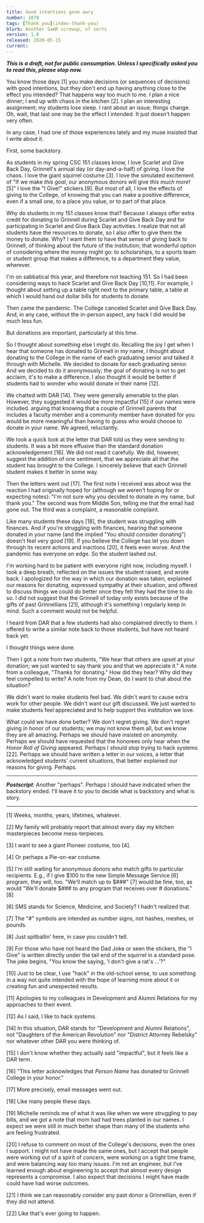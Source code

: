 ```yaml
---
title: Good intentions gone awry
number: 1070
tags: [Thank you](index-thank-you)
blurb: Another SamR screwup, of sorts
version: 1.0
released: 2020-05-15 
current: 
---
```

**_This is a draft, not for public consumption.  Unless I specifically
asked you to read this, please stop now._**

You know those days [1] you make decisions (or sequences of decisions)
with good intentions, but they don't end up having anything close
to the effect you intended? That happens way too much to me. I plan
a nice dinner; I end up with chaos in the kitchen [2].  I plan an
interesting assignment; my students lose sleep.  I rant about an
issue; things change.  Oh, wait, that last one may be the effect I
intended.  It just doesn't happen very often.

In any case, I had one of those experiences lately and my muse 
insisted that I write about it.

First, some backstory.

As students in my spring CSC 151 classes know, I love Scarlet and
Give Back Day, Grinnell's annual day (or day-and-a-half) of giving.
I love the chaos. I love the giant squirrel costume [3]. I love the
simulated excitement of "If we make *this goal*, our anonymous
donors will give *this much more*! [5]"  I love the "I Give!"
stickers [9]. But most of all, I love the effects of giving to the
College, of knowing that you can make a positive difference, even
if a small one, to a place you value, or to part of that place.

Why do students in my 151 classes know that?  Because I always offer
extra credit for donating to Grinnell during Scarlet and Give Back
Day and for participating in Scarlet and Give Back Day activities.
I realize that not all students have the resources to donate, so I
also offer to give them the money to donate.  Why?  I want them to
have that sense of giving back to Grinnell, of thinking about the
future of the institution; that wonderful option of considering
where the money might go: to scholarships, to a sports team or
student group that makes a difference, to a department they value,
wherever.

I'm on sabbatical this year, and therefore not teaching 151.  So I
had been considering ways to hack Scarlet and Give Back Day [10,11].
For example, I thought about setting up a table right next to the
primary table, a table at which I would hand out dollar bills for
students to donate.

Then came the pandemic.  The College canceled Scarlet and Give Back
Day.  And, in any case, without the in-person aspect, any hack I did
would be much less fun.

But donations are important, particularly at this time.

So I thought about something else I might do.  Recalling the joy I
get when I hear that someone has donated to Grinnell in my name, I
thought about donating to the College in the name of each graduating
senior and talked it through with Michelle.  We decided to donate
for each graduating senior.  And we decided to do it anonymously;
the goal of donating is not to get acclaim, it's to make a difference.
I also thought it would be better if students had to wonder who
would donate in their name [12].

We chatted with DAR [14].  They were generally amenable to the plan.
However, they suggested it would be more impactful [15] if our names
were included.  arguing that knowing that a couple of Grinnell
parents that includes a faculty member and a community member have
donated for you would be more meaningful than having to guess who
would choose to donate in your name.  We agreed, reluctantly.

We took a quick look at the letter that DAR told us they were sending
to students.  It was a bit more effusive than the standard donation
acknowledgement [16].  We did not read it carefully.  We did,
however, suggest the addition of one sentiment, that we appreciate
all that the student has brought to the College.  I sincerely believe
that each Grinnell student makes it better in some way.

Then the letters went out [17].  The first note I received was about
wsa the reaction I had originally hoped for (although we weren't
hoping for or expecting notes): "I'm not sure why you decided to
donate in my name, but thank you."  The second was from Middle Son,
telling me that the email had gone out.  The third was a complaint,
a reasonable complaint.

Like many students these days [18], the student was struggling with
finances.  And if you're struggling with finances, hearing that
someone donated in your name (and the implied "You should consider
donating") doesn't feel very good [19].  If you believe the College
has let you down through its recent actions and inactions [20], it
feels even worse.  And the pandemic has everyone on edge.  So the
student lashed out.

I'm working hard to be patient with everyone right now, including
myself.  I took a deep breath, reflected on the issues the student
raised, and wrote back.  I apologized for the way in which our
donation was taken, explained our reasons for donating, expressed
sympathy at their situation, and offered to discuss things we could
do better once they felt they had the time to do so.  I did not
suggest that the Grinnell of today only exists because of the gifts
of past Grinnellians [21], although it's something I regularly keep
in mind.  Such a comment would not be helpful.

I heard from DAR that a few students had also complained directly
to them.  I offered to write a similar note back to those students,
but have not heard back yet.

I thought things were done.

Then I got a note from two students, "We hear that others are upset
at your donation; we just wanted to say thank you and that we appreciate
it."  A note from a colleague, "Thanks for donating."  How did they hear?
Why did they feel compelled to write?  A note from my Dean, do I
want to chat about the situation?

We didn't want to make students feel bad.  We didn't want to cause
extra work for other people.  We didn't want our gift discussed.
We just wanted to make students feel appreciated and to help support
this institution we love.

What could we have done better?  We don't regret giving.  We don't
regret giving in honor of our students; we may not know them all, but
we know they are all amazing.  Perhaps we should have insisted on
anonymity.  Perhaps we should have requested that the honorees only
hear when the _Honor Roll of Giving_ appeared.  Perhaps I should
stop trying to hack systems [22].  Perhaps we should have written
a letter in our voices, a letter that acknowledged students'
current situations, that better explained our reasons for giving.
Perhaps.

---

**_Postscript_**: Another "perhaps".  Perhaps I should have indicated
when the backstory ended.  I'll leave it to you to decide what is
backstory and what is story.

---

[1] Weeks, months, years, lifetimes, whatever.

[2] My family will probably report that almost every day my kitchen
masterpieces become mess-terpieces.

[3] I want to see a giant Pioneer costume, too [4].

[4] Or perhaps a Pie-on-ear costume.

[5] I'm still waiting for anonymous donors who match gifts to
particular recipients.  E.g., if I give $100 to the new Simple
Message Service [6] program, they will, too.  "We'll match up
to $###" [7] would be fine, too, as would "We'll donate $### to
any program that receives over # donations." [8]

[6] SMS stands for Science, Medicine, and Society?  I hadn't realized
that.

[7] The "#" symbols are intended as number signs, not hashes, meshes,
or pounds.

[8] Just spitballin' here, in case you couldn't tell.

[9] For those who have not heard the Dad Joke or seen the stickers,
the "I Give" is written directly under the tail end of the squirrel
in a standard pose.  The joke begins, "You know the saying, 'I don't
give a rat's ...'?"

[10] Just to be clear, I use "hack" in the old-school sense, to use
something in a way not quite intended with the hope of learning more
about it or creating fun and unexpected results.

[11] Apologies to my colleagues in Development and Alumni Relations for
my approaches to their event.

[12] As I said, I like to hack systems.

[14] In this situation, DAR stands for "Development and Alumni
Relations", not "Daughters of the American Revolution" nor "District
Attorney Rebelsky" nor whatever other DAR you were thinking of.

[15] I don't know whether they actually said "impactful", but it feels
like a DAR term.

[16] "This letter acknowledges that *Person Name* has donated to Grinnell
College in your honor."

[17] More precisely, email messages went out.

[18] Like many people these days.

[19] Michelle reminds me of what it was like when we were struggling
to pay bills, and we got a note that mom had had trees planted in our
names.  I expect we were still in much better shape than many of the
students who are feeling frustrated.

[20] I refuse to comment on most of the College's decisions, even
the ones I support.  I might not have made the same ones, but I
accept that people were working out of a spirit of concern, were
working on a tight time frame, and were balancing way too many
issues.  I'm not an engineer, but I've learned enough about engineering
to accept that almost every design represents a compromise.  I also
expect that decisions I might have made could have had worse outcomes.

[21] I think we can reasonably consider any past donor a Grinnellian,
even if they did not attend.

[22] Like that's ever going to happen.
